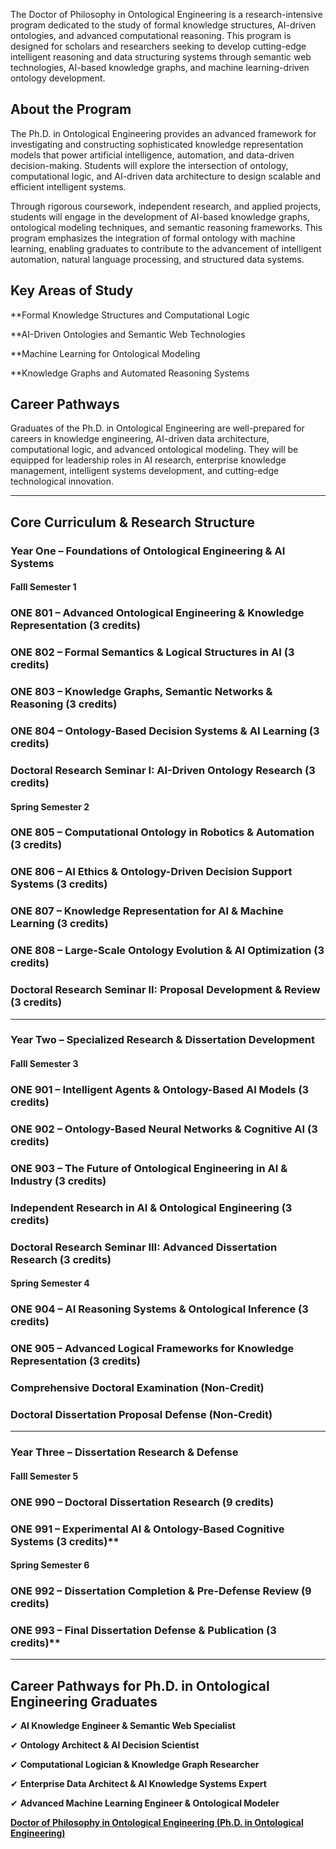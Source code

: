 The Doctor of Philosophy in Ontological Engineering is a research-intensive program dedicated to the study of formal knowledge structures, AI-driven ontologies, and advanced computational reasoning. This program is designed for scholars and researchers seeking to develop cutting-edge intelligent reasoning and data structuring systems through semantic web technologies, AI-based knowledge graphs, and machine learning-driven ontology development.

## **About the Program**

The Ph.D. in  Ontological Engineering provides an advanced framework for investigating and constructing sophisticated knowledge representation models that power artificial intelligence, automation, and data-driven decision-making. Students will explore the intersection of ontology, computational logic, and AI-driven data architecture to design scalable and efficient intelligent systems.

Through rigorous coursework, independent research, and applied projects, students will engage in the development of AI-based knowledge graphs, ontological modeling techniques, and semantic reasoning frameworks. This program emphasizes the integration of formal ontology with machine learning, enabling graduates to contribute to the advancement of intelligent automation, natural language processing, and structured data systems.

## **Key Areas of Study**

**Formal Knowledge Structures and Computational Logic

**AI-Driven Ontologies and Semantic Web Technologies

**Machine Learning for Ontological Modeling

**Knowledge Graphs and Automated Reasoning Systems

## **Career Pathways**

Graduates of the Ph.D. in  Ontological Engineering are well-prepared for careers in knowledge engineering, AI-driven data architecture, computational logic, and advanced ontological modeling. They will be equipped for leadership roles in AI research, enterprise knowledge management, intelligent systems development, and cutting-edge technological innovation.

---

## **Core Curriculum & Research Structure**

### **Year One – Foundations of Ontological Engineering & AI Systems**

#### **Falll Semester 1**

### **ONE 801** – Advanced Ontological Engineering & Knowledge Representation (3 credits)

### **ONE 802** – Formal Semantics & Logical Structures in AI (3 credits)

### **ONE 803** – Knowledge Graphs, Semantic Networks & Reasoning (3 credits)

### **ONE 804** – Ontology-Based Decision Systems & AI Learning (3 credits)

### **Doctoral Research Seminar I: AI-Driven Ontology Research (3 credits)**

#### **Spring Semester 2**

### **ONE 805** – Computational Ontology in Robotics & Automation (3 credits)

### **ONE 806** – AI Ethics & Ontology-Driven Decision Support Systems (3 credits)

### **ONE 807** – Knowledge Representation for AI & Machine Learning (3 credits)

### **ONE 808** – Large-Scale Ontology Evolution & AI Optimization (3 credits)

### **Doctoral Research Seminar II: Proposal Development & Review (3 credits)**

---

### **Year Two – Specialized Research & Dissertation Development**

#### **Falll Semester 3**

### **ONE 901** – Intelligent Agents & Ontology-Based AI Models (3 credits)

### **ONE 902** – Ontology-Based Neural Networks & Cognitive AI (3 credits)

### **ONE 903** – The Future of Ontological Engineering in AI & Industry (3 credits)

### **Independent Research in AI & Ontological Engineering (3 credits)**

### **Doctoral Research Seminar III: Advanced Dissertation Research (3 credits)**

#### **Spring Semester 4**

### **ONE 904** – AI Reasoning Systems & Ontological Inference (3 credits)

### **ONE 905** – Advanced Logical Frameworks for Knowledge Representation (3 credits)

### **Comprehensive Doctoral Examination** (Non-Credit)

### **Doctoral Dissertation Proposal Defense** (Non-Credit)

---

### **Year Three – Dissertation Research & Defense**

#### **Falll Semester 5**

### **ONE 990** – Doctoral Dissertation Research (9 credits)

### **ONE 991** – Experimental AI & Ontology-Based Cognitive Systems (3 credits)**

#### **Spring Semester 6**

### **ONE 992** – Dissertation Completion & Pre-Defense Review (9 credits)

### **ONE 993** – Final Dissertation Defense & Publication (3 credits)**

---

## **Career Pathways for Ph.D. in Ontological Engineering Graduates**

✔ **AI Knowledge Engineer & Semantic Web Specialist**

✔ **Ontology Architect & AI Decision Scientist**

✔ **Computational Logician & Knowledge Graph Researcher**

✔ **Enterprise Data Architect & AI Knowledge Systems Expert**

✔ **Advanced Machine Learning Engineer & Ontological Modeler**

[**Doctor of Philosophy in Ontological Engineering (Ph.D. in Ontological Engineering)**](https://www.notion.so/Doctor-of-Philosophy-in-Ontological-Engineering-Ph-D-Ontological-Engineering-1952c2ffeee28044a3d6e8c8790aaffa?pvs=21)